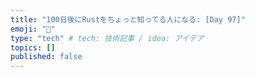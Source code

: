 ```yaml
---
title: "100日後にRustをちょっと知ってる人になる: [Day 97]"
emoji: "🦀"
type: "tech" # tech: 技術記事 / idea: アイデア
topics: []
published: false
---
```

